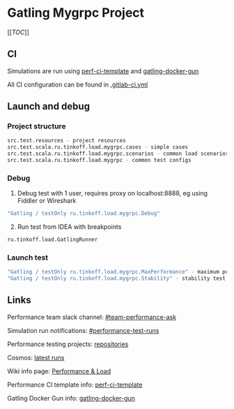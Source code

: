 # Gatling Mygrpc Project

[[_TOC_]]

## CI

Simulations are run using [perf-ci-template](https://gitlab.tcsbank.ru/perf-core/perf-ci-template) and [gatling-docker-gun](https://gitlab.tcsbank.ru/perf-core/gatling-docker-gun)

All CI configuration can be found in [.gitlab-ci.yml](.gitlab-ci.yml)

## Launch and debug

### Project structure

```bash
src.test.resources - project resources
src.test.scala.ru.tinkoff.load.mygrpc.cases - simple cases
src.test.scala.ru.tinkoff.load.mygrpc.scenarios - common load scenarios assembled from simple cases
src.test.scala.ru.tinkoff.load.mygrpc - common test configs
```

### Debug

1. Debug test with 1 user, requires proxy on localhost:8888, eg using Fiddler or Wireshark

```bash
"Gatling / testOnly ru.tinkoff.load.mygrpc.Debug"
```

2. Run test from IDEA with breakpoints

```bash
ru.tinkoff.load.GatlingRunner
```

### Launch test

```bash
"Gatling / testOnly ru.tinkoff.load.mygrpc.MaxPerformance" - maximum performance test
"Gatling / testOnly ru.tinkoff.load.mygrpc.Stability" - stability test
```

## Links

Performance team slack channel: [#team-performance-ask](https://tinkoff.slack.com/archives/CEY0FJD5Y)

Simulation run notifications: [#performance-test-runs](https://tinkoff.slack.com/archives/C011K6YS1GS)

Performance testing projects: [repositories](https://devplatform.tcsbank.ru/performance/repositories)

Cosmos: [latest runs](https://devplatform.tcsbank.ru/performance/cosmos/latest)

Wiki info page: [Performance & Load](https://wiki.tcsbank.ru/pages/viewpage.action?pageId=19441513)

Performance CI template info: [perf-ci-template](https://gitlab.tcsbank.ru/perf-core/perf-ci-template)

Gatling Docker Gun info: [gatling-docker-gun](https://gitlab.tcsbank.ru/perf-core/gatling-docker-gun)
